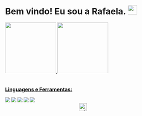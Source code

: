 <h1> Bem vindo! Eu sou a Rafaela.
<img src="https://i.imgur.com/ATEHSYp.gif" width="30px"/>
</h1>

<div align="left">
  <a href="https://github.com/rafaela13c/">
  <img height="165em" src="https://github-readme-stats.vercel.app/api?username=rafaela13c&show_icons=true&theme=panda&include_all_commits=true&count_private=true"/>
  <img height="165em" src="https://github-readme-stats.vercel.app/api/top-langs/?username=rafaela13c&layout=compact&langs_count=7&theme=panda"/>
</div>


<div align="left" style="display: inline_block"><br>
  <h3 align="left">Linguagens e Ferramentas:</h3>
    <a href="https://github.com/rafaela13c/HTML-CSS"><img src="https://img.shields.io/badge/HTML5-E34F26?style=for-the-badge&logo=html5&logoColor=white"></a> 
    <a href="https://github.com/rafaela13c/HTML-CSS"><img src="https://img.shields.io/badge/CSS-239120?&style=for-the-badge&logo=css3&logoColor=white"></a> 
    <a href="https://github.com/rafaela13c/C"><img src="https://img.shields.io/badge/C-00599C?style=for-the-badge&logo=c&logoColor=white"></a>
  <a href="https://github.com/rafaela13c/Canva"><img src=" https://aleen42.github.io/badges/src/photoshop.svg?&style=for-the-badge&logo=Canva&logoColor=white"></a>
    <a href="https://github.com/rafaela13c/Canva"><img src="https://img.shields.io/badge/Canva-%2300C4CC.svg?&style=for-the-badge&logo=Canva&logoColor=white"></a>
</div>

<div  align="center">
 <a href="#"><img  height="25" src="https://komarev.com/ghpvc/?username=rafaela13c&label=Profile%20Views&color=0165f1&style=flat" alt="rafaela13c"/></a> 
</div>
